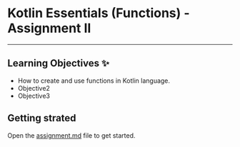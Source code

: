 # Kotlin Essentials (Functions) - Assignment II
---
## Learning Objectives ✨
- How to create and use functions in Kotlin language.
- Objective2
- Objective3

## Getting strated 
Open the [assignment.md](assignment.md) file to get started.
